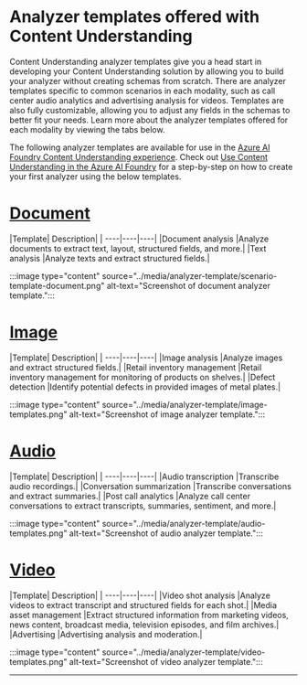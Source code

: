 # Analyzer templates offered with Content Understanding

Content Understanding analyzer templates give you a head start in developing your Content Understanding solution by allowing you to build your analyzer without creating schemas from scratch. 
There are analyzer templates specific to common scenarios in each modality, such as call center audio analytics and advertising analysis for videos. Templates are also fully customizable, allowing you to adjust any 
fields in the schemas to better fit your needs. Learn more about the analyzer templates offered for each modality by viewing the tabs below.

The following analyzer templates are available for use in the [Azure AI Foundry Content Understanding experience](https://ai.azure.com/). Check out [Use Content Understanding in the Azure AI Foundry](../quickstart/use-ai-foundry.md) for a step-by-step 
on how to create your first analyzer using the below templates.


# [Document](#tab/document)

|Template| Description|
| ----|----|----|
|Document analysis |Analyze documents to extract text, layout, structured fields, and more.|
|Text analysis |Analyze texts and extract structured fields.|

   :::image type="content" source="../media/analyzer-template/scenario-template-document.png" alt-text="Screenshot of document analyzer template.":::

# [Image](#tab/image)

|Template| Description|
| ----|----|----|
|Image analysis |Analyze images and extract structured fields.|
|Retail inventory management |Retail inventory management for monitoring of products on shelves.|
|Defect detection |Identify potential defects in provided images of metal plates.|

   :::image type="content" source="../media/analyzer-template/image-templates.png" alt-text="Screenshot of image analyzer template.":::

# [Audio](#tab/audio)

|Template| Description|
| ----|----|----|
|Audio transcription |Transcribe audio recordings.|
|Conversation summarization |Transcribe conversations and extract summaries.|
|Post call analytics |Analyze call center conversations to extract transcripts, summaries, sentiment, and more.|


   :::image type="content" source="../media/analyzer-template/audio-templates.png" alt-text="Screenshot of audio analyzer template.":::

# [Video](#tab/video)

|Template| Description|
| ----|----|----|
|Video shot analysis |Analyze videos to extract transcript and structured fields for each shot.|
|Media asset management |Extract structured information from marketing videos, news content, broadcast media, television episodes, and film archives.|
|Advertising |Advertising analysis and moderation.|


   :::image type="content" source="../media/analyzer-template/video-templates.png" alt-text="Screenshot of video analyzer template.":::

---

